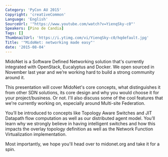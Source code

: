 ```yaml
---
Category: 'PyCon AU 2015'
Copyright: 'creativeCommon'
Language: 'English'
SourceUrl: '"https://www.youtube.com/watch?v=YienqSky-c0"'
Speakers: [Pino de Candia]
Tags: []
ThumbnailUrl: 'https://i.ytimg.com/vi/YienqSky-c0/hqdefault.jpg'
Title: '"MidoNet: networking made easy"'
date: '2015-08-04'
---
```

MidoNet is a Software Defined Networking solution that's currently integrated with OpenStack, Eucalyptus and Docker. We open sourced in November last year and we’re working hard to build a strong community around it.

This presentation will cover MidoNet's core concepts, what distinguishes it from other SDN solutions, its core design and why you would choose it for your project/business. Or not. I'll also discuss some of the cool features that we're currently working on, especially around Multi-site Federation.

You’ll be introduced to concepts like Topology Aware Switches and JIT Datapath flow computation as well as our distributed agent model. You’ll learn why we strongly believe in having intelligent switches and how this impacts the overlay topology definition as well as the Network Function Virtualization implementation.

Most importantly, we hope you'll head over to midonet.org and take it for a spin.

